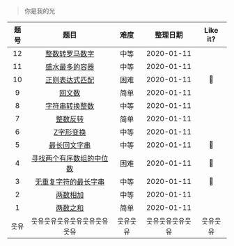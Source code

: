 > 你是我的光

|题号|题目|难度|整理日期|Like it?|
|:--:|:--:|:--:|:--:|:--:|
|12|[整数转罗马数字](./p12整数转罗马数字.md)|中等|2020-01-11| |
|11|[盛水最多的容器](./p11盛水最多的容器.md)|中等|2020-01-11| |
|10|[正则表达式匹配](./p10正则表达式匹配.md)|困难|2020-01-11|🌹|
|9|[回文数](./p9回文数.md)|简单|2020-01-11||
|8|[字符串转换整数](./p8字符串转换整数.md)|中等|2020-01-11||
|7|[整数反转](./p7整数反转.md)|简单|2020-01-11||
|6|[Z字形变换](./p6Z字形变换.md)|中等|2020-01-11||
|5|[最长回文字串](./p5最长回文字串.md)|中等|2020-01-11|🌹|
|4|[寻找两个有序数组的中位数](./p4寻找两个有序数组的中位数.md)|困难|2020-01-11|🌹|
|3|[无重复字符的最长字串](./p3无重复字符的最长字串.md)|中等|2020-01-11|🌹|
|2|[两数相加](./p2两数相加.md)|中等|2020-01-11||
|1|[两数之和](./p1两数之和.md)|简单|2020-01-11||
|웃유|웃유웃유웃유웃유웃유웃유웃유|웃유웃유|웃유웃유웃유웃유|웃유웃유|